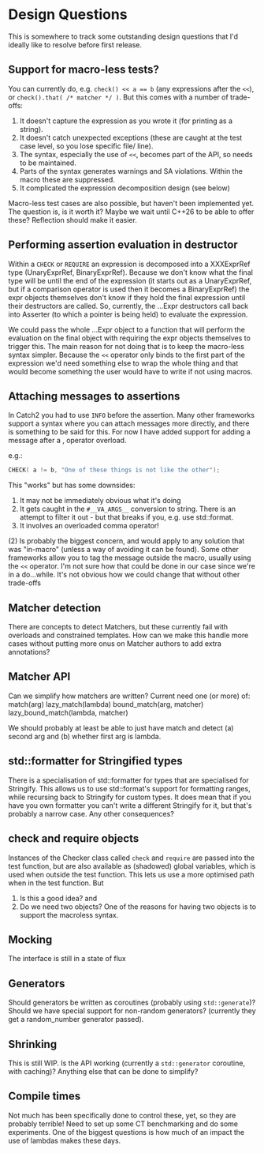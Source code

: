# Design Questions

This is somewhere to track some outstanding design questions that I'd ideally like to resolve before first release.

## Support for macro-less tests?
You can currently do, e.g. `check() << a == b` (any expressions after the `<<`), or `check().that( /* matcher */ )`.
But this comes with a number of trade-offs:
1. It doesn't capture the expression as you wrote it (for printing as  a string).
2. It doesn't catch unexpected exceptions (these are caught at the test case level, so you lose specific file/ line).
3. The syntax, especially the use of `<<`, becomes part of the API, so needs to be maintained.
4. Parts of the syntax generates warnings and SA violations. Within the macro these are suppressed.
5. It complicated the expression decomposition design (see below)

Macro-less test cases are also possible, but haven't been implemented yet.
The question is, is it worth it? Maybe we wait until C++26 to be able to offer these? 
Reflection should make it easier.

## Performing assertion evaluation in destructor

Within a `CHECK` or `REQUIRE` an expression is decomposed into a XXXExprRef type (UnaryExprRef, BinaryExprRef).
Because we don't know what the final type will be until the end of the expression (it starts out as a UnaryExprRef,
but if a comparison operator is used then it becomes a BinaryExprRef) the expr objects themselves don't know if they
hold the final expression until their destructors are called.
So, currently, the ...Expr destructors call back into Asserter (to which a pointer is being held) to evaluate the expression.

We could pass the whole ...Expr object to a function that will perform the evaluation on the final object with requiring the
expr objects themselves to trigger this. The main reason for not doing that is to keep the macro-less syntax simpler.
Because the `<<` operator only binds to the first part of the expression we'd need something else to wrap the whole thing
and that would become something the user would have to write if not using macros.

## Attaching messages to assertions

In Catch2 you had to use `INFO` before the assertion.
Many other frameworks support a syntax where you can attach messages more directly, and there is something to be said for this.
For now I have added support for adding a message after a , operator overload.

e.g.:

```c++
CHECK( a != b, "One of these things is not like the other");
```

This "works" but has some downsides:

1. It may not be immediately obvious what it's doing
2. It gets caught in the `#__VA_ARGS__` conversion to string. There is an attempt to filter it out - but that breaks if you, e.g. use std::format.
3. It involves an overloaded comma operator!

(2) Is probably the biggest concern, and would apply to any solution that was "in-macro" (unless a way of avoiding it can be found).
Some other frameworks allow you to tag the message outside the macro, usually using the `<<` operator.
I'm not sure how that could be done in our case since we're in a do...while. 
It's not obvious how we could change that without other trade-offs

## Matcher detection

There are concepts to detect Matchers, but these currently fail with overloads and constrained templates.
How can we make this handle more cases without putting more onus on Matcher authors to add extra annotations?

## Matcher API

Can we simplify how matchers are written? Current need one (or more) of:
    match(arg)
    lazy_match(lambda)
    bound_match(arg, matcher)
    lazy_bound_match(lambda, matcher)

We should probably at least be able to just have match and detect (a) second arg and (b) whether first arg is lambda.


## std::formatter for Stringified types

There is a specialisation of std::formatter for types that are specialised for Stringify.
This allows us to use std::format's support for formatting ranges, while recursing back to Stringify for custom types.
It does mean that if you have you own formatter you can't write a different Stringify for it, but that's probably a narrow case.
Any other consequences?

## check and require objects

Instances of the Checker class called `check` and `require` are passed into the test function, 
but are also available as (shadowed) global variables, which is used when outside the test function.
This lets us use a more optimised path when in the test function. But
1. Is this a good idea? and
2. Do we need two objects?
One of the reasons for having two objects is to support the macroless syntax.

## Mocking

The interface is still in a state of flux

## Generators

Should generators be written as coroutines (probably using `std::generate`)?
Should we have special support for non-random generators? (currently they get a random_number generator passed).

## Shrinking

This is still WIP. Is the API working (currently a `std::generator` coroutine, with caching)?
Anything else that can be done to simplify?

## Compile times

Not much has been specifically done to control these, yet, so they are probably terrible!
Need to set up some CT benchmarking and do some experiments.
One of the biggest questions is how much of an impact the use of lambdas makes these days.
